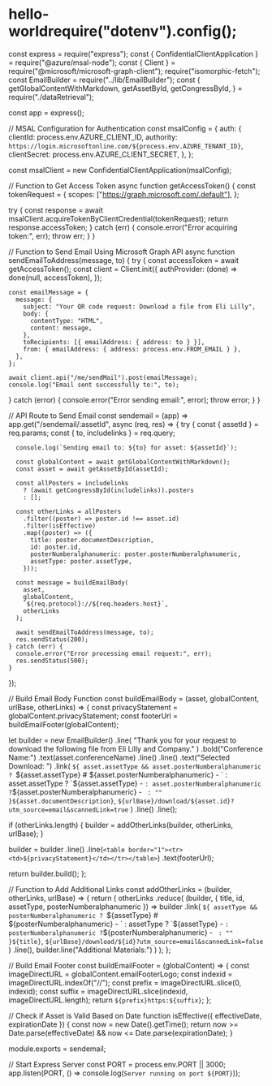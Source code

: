 # hello-worldrequire("dotenv").config();
const express = require("express");
const { ConfidentialClientApplication } = require("@azure/msal-node");
const { Client } = require("@microsoft/microsoft-graph-client");
require("isomorphic-fetch");
const EmailBuilder = require("../lib/EmailBuilder");
const {
  getGlobalContentWithMarkdown,
  getAssetById,
  getCongressById,
} = require("./dataRetrieval");

const app = express();

// MSAL Configuration for Authentication
const msalConfig = {
  auth: {
    clientId: process.env.AZURE_CLIENT_ID,
    authority: `https://login.microsoftonline.com/${process.env.AZURE_TENANT_ID}`,
    clientSecret: process.env.AZURE_CLIENT_SECRET,
  },
};

const msalClient = new ConfidentialClientApplication(msalConfig);

// Function to Get Access Token
async function getAccessToken() {
  const tokenRequest = {
    scopes: ["https://graph.microsoft.com/.default"],
  };

  try {
    const response = await msalClient.acquireTokenByClientCredential(tokenRequest);
    return response.accessToken;
  } catch (err) {
    console.error("Error acquiring token:", err);
    throw err;
  }
}

// Function to Send Email Using Microsoft Graph API
async function sendEmailToAddress(message, to) {
  try {
    const accessToken = await getAccessToken();
    const client = Client.init({
      authProvider: (done) => done(null, accessToken),
    });

    const emailMessage = {
      message: {
        subject: "Your QR code request: Download a file from Eli Lilly",
        body: {
          contentType: "HTML",
          content: message,
        },
        toRecipients: [{ emailAddress: { address: to } }],
        from: { emailAddress: { address: process.env.FROM_EMAIL } },
      },
    };

    await client.api("/me/sendMail").post(emailMessage);
    console.log("Email sent successfully to:", to);
  } catch (error) {
    console.error("Error sending email:", error);
    throw error;
  }
}

// API Route to Send Email
const sendemail = (app) =>
  app.get("/sendemail/:assetId", async (req, res) => {
    try {
      const { assetId } = req.params;
      const { to, includelinks } = req.query;

      console.log(`Sending email to: ${to} for asset: ${assetId}`);

      const globalContent = await getGlobalContentWithMarkdown();
      const asset = await getAssetById(assetId);

      const allPosters = includelinks
        ? (await getCongressById(includelinks)).posters
        : [];

      const otherLinks = allPosters
        .filter((poster) => poster.id !== asset.id)
        .filter(isEffective)
        .map((poster) => ({
          title: poster.documentDescription,
          id: poster.id,
          posterNumberalphanumeric: poster.posterNumberalphanumeric,
          assetType: poster.assetType,
        }));

      const message = buildEmailBody(
        asset,
        globalContent,
        `${req.protocol}://${req.headers.host}`,
        otherLinks
      );

      await sendEmailToAddress(message, to);
      res.sendStatus(200);
    } catch (err) {
      console.error("Error processing email request:", err);
      res.sendStatus(500);
    }
  });

// Build Email Body Function
const buildEmailBody = (asset, globalContent, urlBase, otherLinks) => {
  const privacyStatement = globalContent.privacyStatement;
  const footerUrl = buildEmailFooter(globalContent);

  let builder = new EmailBuilder()
    .line(
      "Thank you for your request to download the following file from Eli Lilly and Company."
    )
    .bold("Conference Name:")
    .text(asset.conferenceName)
    .line()
    .line()
    .text("Selected Download: ")
    .link(
      `${
        asset.assetType && asset.posterNumberalphanumeric
          ? `${asset.assetType} # ${asset.posterNumberalphanumeric} - `
          : asset.assetType
          ? `${asset.assetType} - `
          : asset.posterNumberalphanumeric
          ? `${asset.posterNumberalphanumeric} - `
          : ""
      }${asset.documentDescription}`,
      `${urlBase}/download/${asset.id}?utm_source=email&scannedLink=true`
    )
    .line()
    .line();

  if (otherLinks.length) {
    builder = addOtherLinks(builder, otherLinks, urlBase);
  }

  builder = builder
    .line()
    .line(`<table border="1"><tr><td>${privacyStatement}</td></tr></table>`)
    .text(footerUrl);

  return builder.build();
};

// Function to Add Additional Links
const addOtherLinks = (builder, otherLinks, urlBase) => {
  return (
    otherLinks
      .reduce(
        (builder, { title, id, assetType, posterNumberalphanumeric }) =>
          builder
            .link(
              `${
                assetType && posterNumberalphanumeric
                  ? `${assetType} # ${posterNumberalphanumeric} - `
                  : assetType
                  ? `${assetType} - `
                  : posterNumberalphanumeric
                  ? `${posterNumberalphanumeric} - `
                  : ""
              }${title}`,
              `${urlBase}/download/${id}?utm_source=email&scannedLink=false`
            )
            .line(),
        builder.line("Additional Materials:")
      )
  );
};

// Build Email Footer
const buildEmailFooter = (globalContent) => {
  const imageDirectURL = globalContent.emailFooterLogo;
  const indexid = imageDirectURL.indexOf("//");
  const prefix = imageDirectURL.slice(0, indexid);
  const suffix = imageDirectURL.slice(indexid, imageDirectURL.length);
  return `${prefix}https:${suffix}`;
};

// Check if Asset is Valid Based on Date
function isEffective({ effectiveDate, expirationDate }) {
  const now = new Date().getTime();
  return now >= Date.parse(effectiveDate) && now <= Date.parse(expirationDate);
}

module.exports = sendemail;

// Start Express Server
const PORT = process.env.PORT || 3000;
app.listen(PORT, () => console.log(`Server running on port ${PORT}`));
